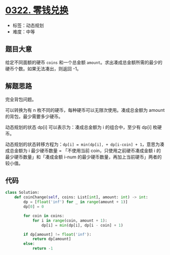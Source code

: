 # [0322. 零钱兑换](https://leetcode.cn/problems/coin-change/)

- 标签：动态规划
- 难度：中等

## 题目大意

给定不同面额的硬币 `coins` 和一个总金额 `amount`。求出凑成总金额所需的最少的硬币个数。如果无法凑出，则返回 -1。

## 解题思路

完全背包问题。

可以转换为有 n 枚不同的硬币，每种硬币可以无限次使用。凑成总金额为 amount 的背包，最少需要多少硬币。

动态规划的状态 dp[i] 可以表示为：凑成总金额为 i 的组合中，至少有 dp[i] 枚硬币。

动态规划的状态转移方程为：`dp[i] = min(dp[i], + dp[i-coin] + 1`，意思为凑成总金额为 i 最少硬币数量 = 「不使用当前 coin，只使用之前硬币凑成金额 i 的最少硬币数量」和「凑成金额 i-num 的最少硬币数量，再加上当前硬币」两者的较小值。

## 代码

```Python
class Solution:
    def coinChange(self, coins: List[int], amount: int) -> int:
        dp = [float('inf') for _ in range(amount + 1)]
        dp[0] = 0

        for coin in coins:
            for i in range(coin, amount + 1):
                dp[i] = min(dp[i], dp[i - coin] + 1)

        if dp[amount] != float('inf'):
            return dp[amount]
        else:
            return -1
```

